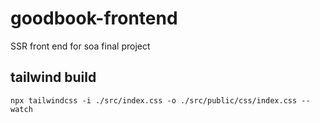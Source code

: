 # goodbook-frontend
SSR front end for soa final project

## tailwind build
`npx tailwindcss -i ./src/index.css -o ./src/public/css/index.css --watch`

